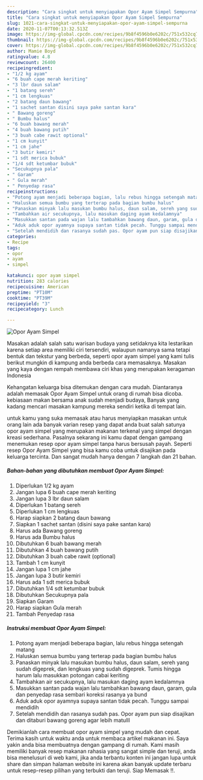 ```yaml
---
description: "Cara singkat untuk menyiapakan Opor Ayam Simpel Sempurna"
title: "Cara singkat untuk menyiapakan Opor Ayam Simpel Sempurna"
slug: 1021-cara-singkat-untuk-menyiapakan-opor-ayam-simpel-sempurna
date: 2020-11-07T00:13:32.513Z
image: https://img-global.cpcdn.com/recipes/9b8f4596b0e6202c/751x532cq70/opor-ayam-simpel-foto-resep-utama.jpg
thumbnail: https://img-global.cpcdn.com/recipes/9b8f4596b0e6202c/751x532cq70/opor-ayam-simpel-foto-resep-utama.jpg
cover: https://img-global.cpcdn.com/recipes/9b8f4596b0e6202c/751x532cq70/opor-ayam-simpel-foto-resep-utama.jpg
author: Mamie Boyd
ratingvalue: 4.8
reviewcount: 26400
recipeingredient:
- "1/2 kg ayam"
- "6 buah cape merah keriting"
- "3 lbr daun salam"
- "1 batang sereh"
- "1 cm lengkuas"
- "2 batang daun bawang"
- "1 sachet santan disini saya pake santan kara"
- " Bawang goreng"
- " Bumbu halus"
- "6 buah bawang merah"
- "4 buah bawang putih"
- "3 buah cabe rawit optional"
- "1 cm kunyit"
- "1 cm jahe"
- "3 butir kemiri"
- "1 sdt merica bubuk"
- "1/4 sdt ketumbar bubuk"
- "Secukupnya pala"
- " Garam"
- " Gula merah"
- " Penyedap rasa"
recipeinstructions:
- "Potong ayam menjadi beberapa bagian, lalu rebus hingga setengah matang"
- "Haluskan semua bumbu yang terterap pada bagian bumbu halus"
- "Panaskan minyak lalu masukan bumbu halus, daun salam, sereh yang sudah digeprek, dan lengkuas yang sudah digeprek. Tumis hingga harum lalu masukkan potongan cabai keriting"
- "Tambahkan air secukupnya, lalu masukan daging ayam kedalamnya"
- "Masukkan santan pada wajan lalu tambahkan bawang daun, garam, gula dan penyedap rasa sembari koreksi rasanya ya bund"
- "Aduk aduk opor ayamnya supaya santan tidak pecah. Tunggu sampai mendidih"
- "Setelah mendidih dan rasanya sudah pas. Opor ayam pun siap disajikan dan ditaburi bawang goreng agar lebih matulll"
categories:
- Recipe
tags:
- opor
- ayam
- simpel

katakunci: opor ayam simpel 
nutrition: 283 calories
recipecuisine: American
preptime: "PT10M"
cooktime: "PT39M"
recipeyield: "3"
recipecategory: Lunch

---
```



![Opor Ayam Simpel](https://img-global.cpcdn.com/recipes/9b8f4596b0e6202c/751x532cq70/opor-ayam-simpel-foto-resep-utama.jpg)

Masakan adalah salah satu warisan budaya yang setidaknya kita lestarikan karena setiap area memiliki ciri tersendiri, walaupun namanya sama tetapi bentuk dan tekstur yang berbeda, seperti opor ayam simpel yang kami tulis berikut mungkin di kampung anda berbeda cara memasaknya. Masakan yang kaya dengan rempah membawa ciri khas yang merupakan keragaman Indonesia

Kehangatan keluarga bisa ditemukan dengan cara mudah. Diantaranya adalah memasak Opor Ayam Simpel untuk orang di rumah bisa dicoba. kebiasaan makan bersama anak sudah menjadi budaya, Banyak yang kadang mencari masakan kampung mereka sendiri ketika di tempat lain.



untuk kamu yang suka memasak atau harus menyiapkan masakan untuk orang lain ada banyak varian resep yang dapat anda buat salah satunya opor ayam simpel yang merupakan makanan terkenal yang simpel dengan kreasi sederhana. Pasalnya sekarang ini kamu dapat dengan gampang menemukan resep opor ayam simpel tanpa harus bersusah payah.
Seperti resep Opor Ayam Simpel yang bisa kamu coba untuk disajikan pada keluarga tercinta. Dan sangat mudah hanya dengan 7 langkah dan 21 bahan.


<!--inarticleads1-->

##### Bahan-bahan yang dibutuhkan membuat Opor Ayam Simpel:

1. Diperlukan 1/2 kg ayam
1. Jangan lupa 6 buah cape merah keriting
1. Jangan lupa 3 lbr daun salam
1. Diperlukan 1 batang sereh
1. Diperlukan 1 cm lengkuas
1. Harap siapkan 2 batang daun bawang
1. Siapkan 1 sachet santan (disini saya pake santan kara)
1. Harus ada  Bawang goreng
1. Harus ada  Bumbu halus
1. Dibutuhkan 6 buah bawang merah
1. Dibutuhkan 4 buah bawang putih
1. Dibutuhkan 3 buah cabe rawit (optional)
1. Tambah 1 cm kunyit
1. Jangan lupa 1 cm jahe
1. Jangan lupa 3 butir kemiri
1. Harus ada 1 sdt merica bubuk
1. Dibutuhkan 1/4 sdt ketumbar bubuk
1. Dibutuhkan Secukupnya pala
1. Siapkan  Garam
1. Harap siapkan  Gula merah
1. Tambah  Penyedap rasa




<!--inarticleads2-->

##### Instruksi membuat  Opor Ayam Simpel:

1. Potong ayam menjadi beberapa bagian, lalu rebus hingga setengah matang
1. Haluskan semua bumbu yang terterap pada bagian bumbu halus
1. Panaskan minyak lalu masukan bumbu halus, daun salam, sereh yang sudah digeprek, dan lengkuas yang sudah digeprek. Tumis hingga harum lalu masukkan potongan cabai keriting
1. Tambahkan air secukupnya, lalu masukan daging ayam kedalamnya
1. Masukkan santan pada wajan lalu tambahkan bawang daun, garam, gula dan penyedap rasa sembari koreksi rasanya ya bund
1. Aduk aduk opor ayamnya supaya santan tidak pecah. Tunggu sampai mendidih
1. Setelah mendidih dan rasanya sudah pas. Opor ayam pun siap disajikan dan ditaburi bawang goreng agar lebih matulll




Demikianlah cara membuat opor ayam simpel yang mudah dan cepat. Terima kasih untuk waktu anda untuk membaca artikel makanan ini. Saya yakin anda bisa membuatnya dengan gampang di rumah. Kami masih memiliki banyak resep makanan rahasia yang sangat simple dan teruji, anda bisa menelusuri di web kami, jika anda terbantu konten ini jangan lupa untuk share dan simpan halaman website ini karena akan banyak update terbaru untuk resep-resep pilihan yang terbukti dan teruji. Siap Memasak !!. 
